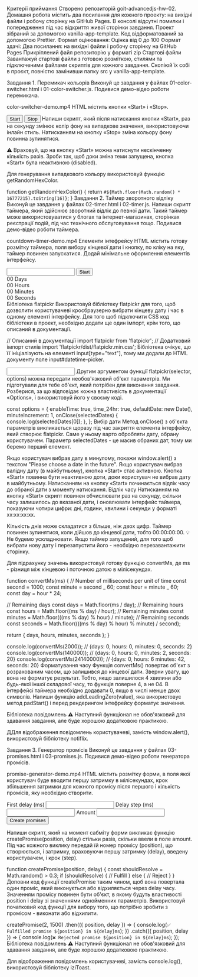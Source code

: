 Критерії приймання Створено репозиторій goit-advancedjs-hw-02. Домашня робота
містить два посилання для кожного проекту: на вихідні файли і робочу сторінку на
GitHub Pages. В консолі відсутні помилки і попередження під час відкриття живої
сторінки завдання. Проект зібраний за допомогою vanilla-app-template. Код
відформатований за допомогою Prettier. Формат оцінювання: Оцінка від 0 до 100
Формат здачi: Два посилання: на вихідні файли і робочу сторінку на GitHub Pages
Прикрiплений файл репозиторію у форматi zip Стартові файли Завантажуй стартові
файли з готовою розміткою, стилями та підключеними файлами скриптів для кожного
завдання. Скопіюй їх собі в проєкт, повністю замінивши папку src у
vanilla-app-template.

Завдання 1. Перемикач кольорів Виконуй це завдання у файлах
01-color-switcher.html і 01-color-switcher.js. Подивися демо-відео роботи
перемикача.

color-switcher-demo.mp4 HTML містить кнопки «Start» і «Stop».

<button type="button" data-start>Start</button>
<button type="button" data-stop>Stop</button> Напиши скрипт, який після
натискання кнопки «Start», раз на секунду змінює колір фону <body> на випадкове
значення, використовуючи інлайн стиль. Натисканням на кнопку «Stop» зміна
кольору фону повинна зупинятися.

⚠️ Враховуй, що на кнопку «Start» можна натиснути нескінченну кількість разів.
Зроби так, щоб доки зміна теми запущена, кнопка «Start» була неактивною
(disabled).

Для генерування випадкового кольору використовуй функцію getRandomHexColor.

function getRandomHexColor() { return
`#${Math.floor(Math.random() * 16777215).toString(16)}`; } Завдання 2. Таймер
зворотного відліку Виконуй це завдання у файлах 02-timer.html і 02-timer.js.
Напиши скрипт таймера, який здійснює зворотний відлік до певної дати. Такий
таймер може використовуватися у блогах та інтернет-магазинах, сторінках
реєстрації подій, під час технічного обслуговування тощо. Подивися демо-відео
роботи таймера.

countdown-timer-demo.mp4 Елементи інтефрейсу HTML містить готову розмітку
таймера, поля вибору кінцевої дати і кнопку, по кліку на яку, таймер повинен
запускатися. Додай мінімальне оформлення елементів інтерфейсу.

<input type="text" id="datetime-picker" />
<button type="button" data-start>Start</button>

<div class="timer">
  <div class="field">
    <span class="value" data-days>00</span>
    <span class="label">Days</span>
  </div>
  <div class="field">
    <span class="value" data-hours>00</span>
    <span class="label">Hours</span>
  </div>
  <div class="field">
    <span class="value" data-minutes>00</span>
    <span class="label">Minutes</span>
  </div>
  <div class="field">
    <span class="value" data-seconds>00</span>
    <span class="label">Seconds</span>
  </div>
</div>
Бібліотека flatpickr
Використовуй бібліотеку flatpickr для того, щоб дозволити користувачеві кросбраузерно вибрати кінцеву дату і час в одному елементі інтерфейсу. Для того щоб підключити CSS код бібліотеки в проект, необхідно додати ще один імпорт, крім того, що описаний в документації.

// Описаний в документації import flatpickr from 'flatpickr'; // Додатковий
імпорт стилів import 'flatpickr/dist/flatpickr.min.css'; Бібліотека очікує, що
її ініціалізують на елементі input[type="text"], тому ми додали до HTML
документу поле input#datetime-picker.

<input type="text" id="datetime-picker" />
Другим аргументом функції flatpickr(selector, options) можна передати необов'язковий об'єкт параметрів. Ми підготували для тебе об'єкт, який потрібен для виконання завдання. Розберися, за що відповідає кожна властивість в документації «Options», і використовуй його у своєму коді.

const options = { enableTime: true, time_24hr: true, defaultDate: new Date(),
minuteIncrement: 1, onClose(selectedDates) { console.log(selectedDates[0]); },
}; Вибір дати Метод onClose() з об'єкта параметрів викликається щоразу під час
закриття елемента інтерфейсу, який створює flatpickr. Саме у ньому варто
обробляти дату, обрану користувачем. Параметр selectedDates - це масив обраних
дат, тому ми беремо перший елемент.

Якщо користувач вибрав дату в минулому, покажи window.alert() з текстом "Please
choose a date in the future". Якщо користувач вибрав валідну дату (в
майбутньому), кнопка «Start» стає активною. Кнопка «Start» повинна бути
неактивною доти, доки користувач не вибрав дату в майбутньому. Натисканням на
кнопку «Start» починається відлік часу до обраної дати з моменту натискання.
Відлік часу Натисканням на кнопку «Start» скрипт повинен обчислювати раз на
секунду, скільки часу залишилось до вказаної дати, і оновлювати інтерфейс
таймера, показуючи чотири цифри: дні, години, хвилини і секунди у форматі
xx:xx:xx:xx.

Кількість днів може складатися з більше, ніж двох цифр. Таймер повинен
зупинятися, коли дійшов до кінцевої дати, тобто 00:00:00:00. 💡 Не будемо
ускладнювати. Якщо таймер запущений, для того щоб вибрати нову дату і
перезапустити його - необхідно перезавантажити сторінку.

Для підрахунку значень використовуй готову функцію convertMs, де ms - різниця
між кінцевою і поточною датою в мілісекундах.

function convertMs(ms) { // Number of milliseconds per unit of time const second
= 1000; const minute = second _ 60; const hour = minute _ 60; const day =
hour \* 24;

// Remaining days const days = Math.floor(ms / day); // Remaining hours const
hours = Math.floor((ms % day) / hour); // Remaining minutes const minutes =
Math.floor(((ms % day) % hour) / minute); // Remaining seconds const seconds =
Math.floor((((ms % day) % hour) % minute) / second);

return { days, hours, minutes, seconds }; }

console.log(convertMs(2000)); // {days: 0, hours: 0, minutes: 0, seconds: 2}
console.log(convertMs(140000)); // {days: 0, hours: 0, minutes: 2, seconds: 20}
console.log(convertMs(24140000)); // {days: 0, hours: 6 minutes: 42, seconds:
20} Форматування часу Функція convertMs() повертає об'єкт з розрахованим часом,
що залишився до кінцевої дати. Зверни увагу, що вона не форматує результат.
Тобто, якщо залишилося 4 хвилини або будь-якої іншої складової часу, то функція
поверне 4, а не 04. В інтерфейсі таймера необхідно додавати 0, якщо в числі
менше двох символів. Напиши функцію addLeadingZero(value), яка використовує
метод padStart() і перед рендерингом інтефрейсу форматує значення.

Бібліотека повідомлень ⚠️ Наступний функціонал не обов'язковий для здавання
завдання, але буде хорошою додатковою практикою.

ДДля відображення повідомлень користувачеві, замість window.alert(),
використовуй бібліотеку notiflix.

Завдання 3. Генератор промісів Виконуй це завдання у файлах 03-promises.html і
03-promises.js. Подивися демо-відео роботи генератора промісів.

promise-generator-demo.mp4 HTML містить розмітку форми, в поля якої користувач
буде вводити першу затримку в мілісекундах, крок збільшення затримки для кожного
промісу після першого і кількість промісів, яку необхідно створити.

<form class="form">
  <label>
    First delay (ms)
    <input type="number" name="delay" required />
  </label>
  <label>
    Delay step (ms)
    <input type="number" name="step" required />
  </label>
  <label>
    Amount
    <input type="number" name="amount" required />
  </label>
  <button type="submit">Create promises</button>
</form>
Напиши скрипт, який на момент сабміту форми викликає функцію createPromise(position, delay) стільки разів, скільки ввели в поле amount. Під час кожного виклику передай їй номер промісу (position), що створюється, і затримку, враховуючи першу затримку (delay), введену користувачем, і крок (step).

function createPromise(position, delay) { const shouldResolve = Math.random() >
0.3; if (shouldResolve) { // Fulfill } else { // Reject } } Доповни код функції
createPromise таким чином, щоб вона повертала один проміс, який виконується або
відхиляється через delay часу. Значенням промісу повинен бути об'єкт, в якому
будуть властивості position і delay зі значеннями однойменних параметрів.
Використовуй початковий код функції для вибору того, що потрібно зробити з
промісом - виконати або відхилити.

createPromise(2, 1500) .then(({ position, delay }) => {
console.log(`✅ Fulfilled promise ${position} in ${delay}ms`); }) .catch(({
position, delay }) => {
console.log(`❌ Rejected promise ${position} in ${delay}ms`); }); Бібліотека
повідомлень ⚠️ Наступний функціонал не обов'язковий для здавання завдання, але
буде хорошою додатковою практикою.

Для відображення повідомлень користувачеві, замість console.log(), використовуй
бібліотеку iziToast.
